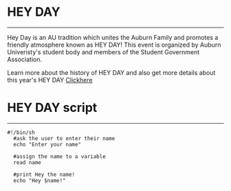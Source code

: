 # HEY DAY
---------
 Hey Day is an AU tradition which unites the Auburn Family and promotes a friendly atmosphere known as HEY DAY! This event is organized by Auburn Univeristy's student body and members of the Student Government Association. 
 
 Learn more about the history of HEY DAY and also get more details about this year's HEY DAY [Clickhere](http://sga.auburn.edu/hey-day/)
 
 # HEY DAY script 
 ----------------
 ```Shell
#!/bin/sh
   #ask the user to enter their name 
   echo "Enter your name"
   
   #assign the name to a variable 
   read name 
   
   #print Hey the name! 
   echo "Hey $name!"
```
  
   
   
   
   
